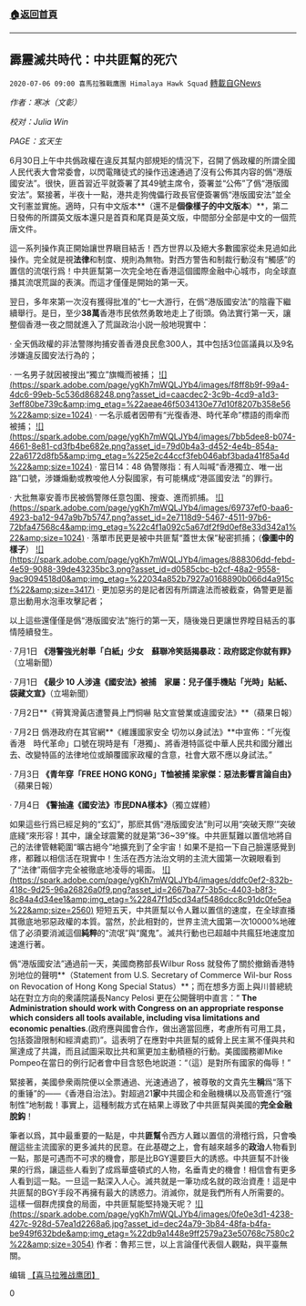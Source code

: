 ###  [:house:返回首頁](https://github.com/ourhimalayas/txt)
---

## 霹靂滅共時代：中共匪幫的死穴
`2020-07-06 09:00 喜馬拉雅戰鷹團 Himalaya Hawk Squad` [轉載自GNews](https://gnews.org/zh-hant/255591/)

*作者：寒冰（文彰）*

*校对：Julia Win*

*PAGE：玄天生*

6月30日上午中共僞政權在違反其幫内部規矩的情況下，召開了僞政權的所謂全國人民代表大會常委會，以閃電賭徒式的操作迅速通過了沒有公佈其内容的僞“港版國安法”。很快，匪首習近平就簽署了其49號主席令，簽署並“公佈”了僞“港版國安法”。緊接著，半夜十一點，港共走狗傀儡行政長官便簽署僞“港版國安法”並全文刊憲並實施。適時，只有中文版本**（還不是**個像樣子的中文版本**）**，第二日發佈的所謂英文版本還只是首頁和尾頁是英文版，中間部分全部是中文的一個荒唐文件。

這一系列操作真正開始讓世界瞋目結舌！西方世界以及絕大多數國家從未見過如此操作。完全就是視**法律**和制度、規則為無物。對西方警告和制裁行動沒有“觸感”的置信的流氓行爲！中共匪幫第一次完全地在香港這個國際金融中心城市，向全球直播其流氓荒誕的表演。而這才僅僅是開始的第一天。

翌日，多年來第一次沒有獲得批准的”七一大游行，在僞“港版國安法”的陰霾下繼續舉行。是日，至少**38萬**香港市民依然勇敢地走上了街頭。偽法實行第一天，讓整個香港一夜之間就進入了荒誕政治小説一般地現實中：

· 全天僞政權的非法警隊拘捕安善香港良民愈300人，其中包括3位區議員以及9名涉嫌違反國安法行為的；

· 一名男子就因被搜出“獨立”旗幟而被捕；
[!\[\](https://spark.adobe.com/page/ygKh7mWQLJYb4/images/f8ff8b9f-99a4-4dc6-99eb-5c536d868248.png?asset_id=caacdec2-3c9b-4cd9-a1d3-3eff80be739c&amp;img_etag=%22aeae46f5034130e77d10f8207b358e56%22&amp;size=1024)](https://spark.adobe.com/page/ygKh7mWQLJYb4/images/f8ff8b9f-99a4-4dc6-99eb-5c536d868248.png?asset_id=caacdec2-3c9b-4cd9-a1d3-3eff80be739c&amp;img_etag=%22aeae46f5034130e77d10f8207b358e56%22&amp;size=1024)
· 一名示威者因帶有“光復香港、時代革命”標語的雨傘而被捕；
[!\[\](https://spark.adobe.com/page/ygKh7mWQLJYb4/images/7bb5dee8-b074-4661-8e81-cd3fb4be682e.png?asset_id=79d0b4a3-d452-4e4b-854a-22a6172d8fb5&amp;img_etag=%225e2c44ccf3feb046abf3bada41f85a4d%22&amp;size=1024)](https://spark.adobe.com/page/ygKh7mWQLJYb4/images/7bb5dee8-b074-4661-8e81-cd3fb4be682e.png?asset_id=79d0b4a3-d452-4e4b-854a-22a6172d8fb5&amp;img_etag=%225e2c44ccf3feb046abf3bada41f85a4d%22&amp;size=1024)
· 當日14：48 偽警隊指：有人叫喊“香港獨立、唯一出路”口號，涉嫌煽動或教唆他人分裂國家，有可能構成“港區國安法 ”的罪行。

· 大批無辜安善市民被僞警隊任意包圍、搜查、進而抓捕。
[!\[\](https://spark.adobe.com/page/ygKh7mWQLJYb4/images/69737ef0-baa6-4923-ba12-947a9b7b5747.png?asset_id=2e7118d9-5467-4511-97b6-72bfa47568c4&amp;img_etag=%22c4f1a092c5a67df2f9d0ef8e33d342a1%22&amp;size=1024)](https://spark.adobe.com/page/ygKh7mWQLJYb4/images/69737ef0-baa6-4923-ba12-947a9b7b5747.png?asset_id=2e7118d9-5467-4511-97b6-72bfa47568c4&amp;img_etag=%22c4f1a092c5a67df2f9d0ef8e33d342a1%22&amp;size=1024)
· 落單市民更是被中共匪幫“蓋世太保”秘密抓捕；（**像圖中的樣子**）
[!\[\](https://spark.adobe.com/page/ygKh7mWQLJYb4/images/888306dd-febd-4e59-9088-39de43235bc3.png?asset_id=d0585cbc-b2cf-48a2-9558-9ac9094518d0&amp;img_etag=%22034a852b7927a0168890b066d4a915cf%22&amp;size=3417)](https://spark.adobe.com/page/ygKh7mWQLJYb4/images/888306dd-febd-4e59-9088-39de43235bc3.png?asset_id=d0585cbc-b2cf-48a2-9558-9ac9094518d0&amp;img_etag=%22034a852b7927a0168890b066d4a915cf%22&amp;size=1024)
· 更加惡劣的是記者因有所謂違法而被截查，偽警更是蓄意出動用水泡車攻擊記者；

以上這些還僅僅是僞“港版國安法”施行的第一天，隨後幾日更讓世界瞠目結舌的事情陸續發生。

· 7月1日 **《港警強光射舉「白紙」少女　蘇聯冷笑話揭暴政：政府認定你就有罪》**（立場新聞）

· 7月1日 **《最少 10 人涉違《國安法》被捕　家屬：兒子僅手機貼「光時」貼紙、袋藏文宣》**（立場新聞）

· 7月2日**《筲箕灣黃店遭警員上門恫嚇 貼文宣營業或違國安法》**（蘋果日報）

· 7月2日 僞港政府在其官網**《維護國家安全 切勿以身試法》**中宣佈：“「光復香港　時代革命」口號在現時是有「港獨」、將香港特區從中華人民共和國分離出去、改變特區的法律地位或顛覆國家政權的含意，社會大眾不應以身試法。”

· 7月3日 **《青年穿「FREE HONG KONG」T恤被捕 梁家傑：惡法影響言論自由》**（蘋果日報）

· 7月4日 **《警抽違《國安法》市民DNA樣本》**（獨立媒體）

如果這些行爲已經足夠的“玄幻”，那麽其僞“港版國安法”則可以用“突破天際’”突破底綫“來形容！其中，讓全球震驚的就是第“36~39”條。中共匪幫難以置信地將自己的法律管轄範圍“曠古絕今”地擴充到了全宇宙！如果不是掐一下自己臉還感覺到疼，都難以相信活在現實中！生活在西方法治文明的主流大國第一次親眼看到了“法律”兩個字完全被徹底地凌辱的場面。
[!\[\](https://spark.adobe.com/page/ygKh7mWQLJYb4/images/ddfc0ef2-832b-418c-9d25-96a26826a0f9.png?asset_id=2667ba77-3b5c-4403-b8f3-8c84a4d34ee1&amp;img_etag=%22847f1d5cd34af5486dcc8c91dc0fe5ea%22&amp;size=2560)](https://spark.adobe.com/page/ygKh7mWQLJYb4/images/ddfc0ef2-832b-418c-9d25-96a26826a0f9.png?asset_id=2667ba77-3b5c-4403-b8f3-8c84a4d34ee1&amp;img_etag=%22847f1d5cd34af5486dcc8c91dc0fe5ea%22&amp;size=1024)
短短五天，中共匪幫以令人難以置信的速度，在全球直播其徹底地邪惡政權的本質。當然，於此相對的，世界主流大國第一次10000%地確信了必須要消滅這個**純粹**的“流氓”與“魔鬼”。滅共行動也已超越中共瘋狂地速度加速進行著。

僞“港版國安法”通過前一天，美國商務部長Wilbur Ross 就發佈了關於撤銷香港特別地位的聲明**（Statement from U.S. Secretary of Commerce Wil-bur Ross on Revocation of Hong Kong Special Status）**；而在想多方面上與川普總統站在對立方向的衆議院議長Nancy Pelosi 更在公開聲明中直言：“ **The Administration should work with Congress on an appropriate response which considers all tools available, including visa limitations and economic penalties**.(政府應與國會合作，做出適當回應，考慮所有可用工具，包括簽證限制和經濟處罰)”。這表明了在應對中共匪幫的威脅上民主黨不僅與共和黨達成了共識，而且試圖采取比共和黨更加主動積極的行動。美國國務卿Mike Pompeo在當日的例行記者會中目含怒色地説道：“（這）是對所有國家的侮辱！”

緊接著，美國參衆兩院便以全票通過、光速通過了，被尊敬的文貴先生**稱**爲“落下的重锤”的——《香港自治法》。對超過21**家**中共國企和金融機構以及高管進行“强制性”地制裁！事實上，這種制裁方式在結果上導致了中共匪幫與美國的**完全金融脫鈎**！

筆者以爲，其中最重要的一點是，中共**匪幫**令西方人難以置信的滑稽行爲，只會喚醒這些主流國家的更多滅共的民意。在此基礎之上，會有越來越多的**政治**人物看到一點，那是可遇而不可求的機會，那是比BGY還要巨大的誘惑。中共匪幫不計後果的行爲，讓這些人看到了成爲華盛頓式的人物，名垂青史的機會！相信會有更多人看到這一點。一旦這一點深入人心。滅共就是一筆功成名就的政治資產！這是中共匪幫的BGY手段不再擁有最大的誘惑力。消滅你，就是我們所有人所需要的。這樣一個群虎撲食的局面，中共匪幫能堅持幾天呢？
[!\[\](https://spark.adobe.com/page/ygKh7mWQLJYb4/images/0fe0e3d1-4238-427c-928d-57ea1d2268a6.jpg?asset_id=dec24a79-3b84-48fa-b4fa-be949f632bde&amp;img_etag=%22db9a1448e9ff2579a23e50768c7580c2%22&amp;size=3054)](https://spark.adobe.com/page/ygKh7mWQLJYb4/images/0fe0e3d1-4238-427c-928d-57ea1d2268a6.jpg?asset_id=dec24a79-3b84-48fa-b4fa-be949f632bde&amp;img_etag=%22db9a1448e9ff2579a23e50768c7580c2%22&amp;size=1024)
作者：魯邦三世，以上言論僅代表個人觀點，與平臺無關。

编辑 [【喜马拉雅战鹰团】](https://spark.adobe.com/page/ygKh7mWQLJYb4/)

0
